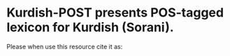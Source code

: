 # Kurdish-POST presents POS-tagged lexicon for Kurdish (Sorani).
Please when use this resource cite it as:

